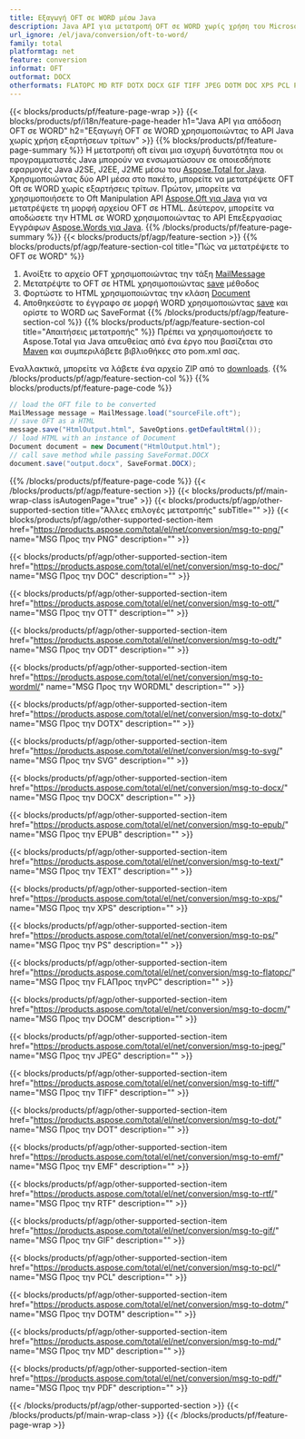 ```yaml
---
title: Εξαγωγή OFT σε WORD μέσω Java
description: Java API για μετατροπή OFT σε WORD χωρίς χρήση του Microsoft Word ή του Outlook
url_ignore: /el/java/conversion/oft-to-word/
family: total
platformtag: net
feature: conversion
informat: OFT
outformat: DOCX
otherformats: FLATOPC MD RTF DOTX DOCX GIF TIFF JPEG DOTM DOC XPS PCL PDF SVG TEXT WORD PS DOCM PNG DOT ODT WORDML EPUB OTT
---
```

{{< blocks/products/pf/feature-page-wrap >}}
{{< blocks/products/pf/i18n/feature-page-header h1="Java API για απόδοση OFT σε WORD" h2="Εξαγωγή OFT σε WORD χρησιμοποιώντας το API Java χωρίς χρήση εξαρτήσεων τρίτων" >}}
{{% blocks/products/pf/feature-page-summary %}}
Η μετατροπή oft είναι μια ισχυρή δυνατότητα που οι προγραμματιστές Java μπορούν να ενσωματώσουν σε οποιεσδήποτε εφαρμογές Java J2SE, J2EE, J2ME μέσω του [Aspose.Total for Java](https://products.aspose.com/total/java/). Χρησιμοποιώντας δύο API μέσα στο πακέτο, μπορείτε να μετατρέψετε OFT Oft σε WORD χωρίς εξαρτήσεις τρίτων. Πρώτον, μπορείτε να χρησιμοποιήσετε το Oft Manipulation API [Aspose.Oft για Java](https://products.aspose.com/email/java/) για να μετατρέψετε τη μορφή αρχείου OFT σε HTML. Δεύτερον, μπορείτε να αποδώσετε την HTML σε WORD χρησιμοποιώντας το API Επεξεργασίας Εγγράφων [Aspose.Words για Java](https://products.aspose.com/words/java/).
{{% /blocks/products/pf/feature-page-summary  %}}
{{< blocks/products/pf/agp/feature-section >}}
{{% blocks/products/pf/agp/feature-section-col title="Πώς να μετατρέψετε το OFT σε WORD" %}}
1. Ανοίξτε το αρχείο OFT χρησιμοποιώντας την τάξη [MailMessage](https://reference.aspose.com/email/java/com.aspose.email/mailmessage)
2. Μετατρέψτε το OFT σε HTML χρησιμοποιώντας [save](https://reference.aspose.com/email/java/com.aspose.email/MailMessage#save(java.io.OutputStream,%20com.aspose.email.SaveOptions)) μέθοδος
3. Φορτώστε το HTML χρησιμοποιώντας την κλάση [Document](https://reference.aspose.com/words/java/com.aspose.words/Document)
4. Αποθηκεύστε το έγγραφο σε μορφή WORD χρησιμοποιώντας [save](https://reference.aspose.com/words/java/com.aspose.words/Document#save(java.lang.String,com.aspose.words.SaveOptions)) και ορίστε το WORD ως SaveFormat
{{% /blocks/products/pf/agp/feature-section-col %}}
{{% blocks/products/pf/agp/feature-section-col title="Απαιτήσεις μετατροπής" %}}
Πρέπει να χρησιμοποιήσετε το Aspose.Total για Java απευθείας από ένα έργο που βασίζεται στο [Maven](https://repository.aspose.com/webapp/#/artifacts/browse/tree/General/repo/com/aspose/aspose-total) και συμπεριλάβετε βιβλιοθήκες στο pom.xml σας.

Εναλλακτικά, μπορείτε να λάβετε ένα αρχείο ZIP από το [downloads](https://downloads.aspose.com/total/java).
{{% /blocks/products/pf/agp/feature-section-col %}}
{{% blocks/products/pf/feature-page-code %}}
```cs
// load the OFT file to be converted
MailMessage message = MailMessage.load("sourceFile.oft"); 
// save OFT as a HTML 
message.save("HtmlOutput.html", SaveOptions.getDefaultHtml());
// load HTML with an instance of Document
Document document = new Document("HtmlOutput.html");
// call save method while passing SaveFormat.DOCX
document.save("output.docx", SaveFormat.DOCX);   
```
{{% /blocks/products/pf/feature-page-code %}}
{{< /blocks/products/pf/agp/feature-section >}}
{{< blocks/products/pf/main-wrap-class isAutogenPage="true" >}}
{{< blocks/products/pf/agp/other-supported-section title="Άλλες επιλογές μετατροπής" subTitle="" >}}
{{< blocks/products/pf/agp/other-supported-section-item href="https://products.aspose.com/total/el/net/conversion/msg-to-png/" name="MSG Προς την PNG" description="" >}}

{{< blocks/products/pf/agp/other-supported-section-item href="https://products.aspose.com/total/el/net/conversion/msg-to-doc/" name="MSG Προς την DOC" description="" >}}

{{< blocks/products/pf/agp/other-supported-section-item href="https://products.aspose.com/total/el/net/conversion/msg-to-ott/" name="MSG Προς την OTT" description="" >}}

{{< blocks/products/pf/agp/other-supported-section-item href="https://products.aspose.com/total/el/net/conversion/msg-to-odt/" name="MSG Προς την ODT" description="" >}}

{{< blocks/products/pf/agp/other-supported-section-item href="https://products.aspose.com/total/el/net/conversion/msg-to-wordml/" name="MSG Προς την WORDML" description="" >}}

{{< blocks/products/pf/agp/other-supported-section-item href="https://products.aspose.com/total/el/net/conversion/msg-to-dotx/" name="MSG Προς την DOTX" description="" >}}

{{< blocks/products/pf/agp/other-supported-section-item href="https://products.aspose.com/total/el/net/conversion/msg-to-svg/" name="MSG Προς την SVG" description="" >}}

{{< blocks/products/pf/agp/other-supported-section-item href="https://products.aspose.com/total/el/net/conversion/msg-to-docx/" name="MSG Προς την DOCX" description="" >}}

{{< blocks/products/pf/agp/other-supported-section-item href="https://products.aspose.com/total/el/net/conversion/msg-to-epub/" name="MSG Προς την EPUB" description="" >}}

{{< blocks/products/pf/agp/other-supported-section-item href="https://products.aspose.com/total/el/net/conversion/msg-to-text/" name="MSG Προς την TEXT" description="" >}}

{{< blocks/products/pf/agp/other-supported-section-item href="https://products.aspose.com/total/el/net/conversion/msg-to-xps/" name="MSG Προς την XPS" description="" >}}

{{< blocks/products/pf/agp/other-supported-section-item href="https://products.aspose.com/total/el/net/conversion/msg-to-ps/" name="MSG Προς την PS" description="" >}}

{{< blocks/products/pf/agp/other-supported-section-item href="https://products.aspose.com/total/el/net/conversion/msg-to-flatopc/" name="MSG Προς την FLAΠρος τηνPC" description="" >}}

{{< blocks/products/pf/agp/other-supported-section-item href="https://products.aspose.com/total/el/net/conversion/msg-to-docm/" name="MSG Προς την DOCM" description="" >}}

{{< blocks/products/pf/agp/other-supported-section-item href="https://products.aspose.com/total/el/net/conversion/msg-to-jpeg/" name="MSG Προς την JPEG" description="" >}}

{{< blocks/products/pf/agp/other-supported-section-item href="https://products.aspose.com/total/el/net/conversion/msg-to-tiff/" name="MSG Προς την TIFF" description="" >}}

{{< blocks/products/pf/agp/other-supported-section-item href="https://products.aspose.com/total/el/net/conversion/msg-to-dot/" name="MSG Προς την DOT" description="" >}}

{{< blocks/products/pf/agp/other-supported-section-item href="https://products.aspose.com/total/el/net/conversion/msg-to-emf/" name="MSG Προς την EMF" description="" >}}

{{< blocks/products/pf/agp/other-supported-section-item href="https://products.aspose.com/total/el/net/conversion/msg-to-rtf/" name="MSG Προς την RTF" description="" >}}

{{< blocks/products/pf/agp/other-supported-section-item href="https://products.aspose.com/total/el/net/conversion/msg-to-gif/" name="MSG Προς την GIF" description="" >}}

{{< blocks/products/pf/agp/other-supported-section-item href="https://products.aspose.com/total/el/net/conversion/msg-to-pcl/" name="MSG Προς την PCL" description="" >}}

{{< blocks/products/pf/agp/other-supported-section-item href="https://products.aspose.com/total/el/net/conversion/msg-to-dotm/" name="MSG Προς την DOTM" description="" >}}

{{< blocks/products/pf/agp/other-supported-section-item href="https://products.aspose.com/total/el/net/conversion/msg-to-md/" name="MSG Προς την MD" description="" >}}

{{< blocks/products/pf/agp/other-supported-section-item href="https://products.aspose.com/total/el/net/conversion/msg-to-pdf/" name="MSG Προς την PDF" description="" >}}


{{< /blocks/products/pf/agp/other-supported-section >}}
{{< /blocks/products/pf/main-wrap-class >}}
{{< /blocks/products/pf/feature-page-wrap >}}